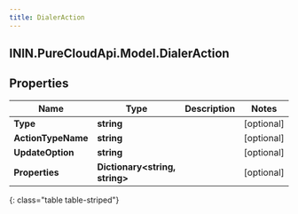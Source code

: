 ```yaml
---
title: DialerAction
---
```

## ININ.PureCloudApi.Model.DialerAction

## Properties

|Name | Type | Description | Notes|
|------------ | ------------- | ------------- | -------------|
| **Type** | **string** |  | [optional] |
| **ActionTypeName** | **string** |  | [optional] |
| **UpdateOption** | **string** |  | [optional] |
| **Properties** | **Dictionary&lt;string, string&gt;** |  | [optional] |
{: class="table table-striped"}


